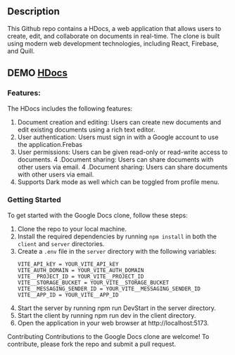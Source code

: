 ## Description

This Github repo contains a HDocs, a web application that allows users to create, edit, and collaborate on documents in real-time. The clone is built using modern web development technologies, including React, Firebase, and Quill.

## DEMO [HDocs](https://hdocs.netlify.app/)

### Features:

The HDocs includes the following features:

1. Document creation and editing: Users can create new documents and edit existing documents using a rich text editor.
2. User authentication: Users must sign in with a Google account to use the application.Frebas
3. User permissions: Users can be given read-only or read-write access to documents.
4 .Document sharing: Users can share documents with other users via email.
4 .Document sharing: Users can share documents with other users via email.
5. Supports Dark mode as well which can be toggled from profile menu.

### Getting Started

To get started with the Google Docs clone, follow these steps:

1. Clone the repo to your local machine.
2. Install the required dependencies by running `npm install` in both the `client` and `server` directories.
3. Create a `.env` file in the `server` directory with the following variables:
   ```
   VITE_API_kEY = YOUR_VITE_API_kEY
   VITE_AUTH_DOMAIN = YOUR_VITE_AUTH_DOMAIN
   VITE__PROJECT_ID = YOUR_VITE__PROJECT_ID
   VITE__STORAGE_BUCKET = YOUR_VITE__STORAGE_BUCKET
   VITE__MESSAGING_SENDER_ID = YOUR_VITE__MESSAGING_SENDER_ID
   VITE__APP_ID = YOUR_VITE__APP_ID
   ```
4. Start the server by running npm run DevStart in the server directory.
5. Start the client by running npm run dev in the client directory.
6. Open the application in your web browser at http://localhost:5173.

Contributing
Contributions to the Google Docs clone are welcome! To contribute, please fork the repo and submit a pull request.
